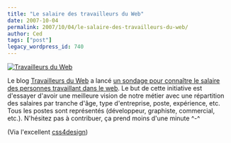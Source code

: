 ```yaml
---
title: "Le salaire des travailleurs du Web"
date: 2007-10-04
permalink: 2007/10/04/le-salaire-des-travailleurs-du-web/
author: Ced
tags: ["post"]
legacy_wordpress_id: 740
---
```


<a href="http://salaire.travailleursduweb.com/" title="Travailleurs du Web"><img src="https://64k.be/wp-content/uploads/2007/10/travailleurs-du-web.jpg" alt="Travailleurs du Web" /></a>

Le blog [Travailleurs du Web](http://www.travailleursduweb.com/) a lancé [un sondage pour connaître le salaire des personnes travaillant dans le web](http://salaire.travailleursduweb.com/). Le but de cette initiative est d'essayer d'avoir une meilleure vision de notre métier  avec une répartition des salaires  			par tranche d'âge, type d'entreprise, poste, expérience, etc. Tous les postes sont représentés (développeur, graphiste, commercial, etc.). N'hésitez pas à contribuer, ça prend moins d'une minute ^-^

<!-- excerpt -->

(Via l'excellent [css4design](http://www.css4design.com/blog/index.php/2007/10/04/129-7-occasions-de-partir-en-vrac))
